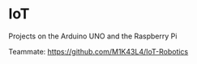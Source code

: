 # IoT
Projects on the Arduino UNO and the Raspberry Pi

Teammate:
https://github.com/M1K43L4/IoT-Robotics
